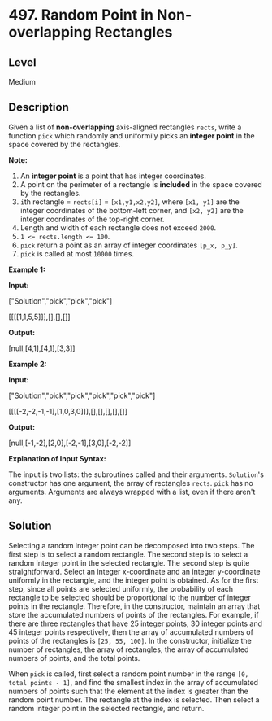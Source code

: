 # 497. Random Point in Non-overlapping Rectangles
## Level
Medium

## Description
Given a list of **non-overlapping** axis-aligned rectangles `rects`, write a function `pick` which randomly and uniformily picks an **integer point** in the space covered by the rectangles.

**Note:**

1. An **integer point** is a point that has integer coordinates. 
2. A point on the perimeter of a rectangle is **included** in the space covered by the rectangles. 
3. `i`th rectangle = `rects[i]` = `[x1,y1,x2,y2]`, where `[x1, y1]` are the integer coordinates of the bottom-left corner, and `[x2, y2]` are the integer coordinates of the top-right corner.
4. Length and width of each rectangle does not exceed `2000`.
5. `1 <= rects.length <= 100`.
6. `pick` return a point as an array of integer coordinates `[p_x, p_y]`.
7. `pick` is called at most `10000` times.

**Example 1:**

**Input:**

["Solution","pick","pick","pick"]

[[[[1,1,5,5]]],[],[],[]]

**Output:**

[null,[4,1],[4,1],[3,3]]

**Example 2:**

**Input:**

["Solution","pick","pick","pick","pick","pick"]

[[[[-2,-2,-1,-1],[1,0,3,0]]],[],[],[],[],[]]

**Output:**

[null,[-1,-2],[2,0],[-2,-1],[3,0],[-2,-2]]

**Explanation of Input Syntax:**

The input is two lists: the subroutines called and their arguments. `Solution`'s constructor has one argument, the array of rectangles `rects`. `pick` has no arguments. Arguments are always wrapped with a list, even if there aren't any.

## Solution
Selecting a random integer point can be decomposed into two steps. The first step is to select a random rectangle. The second step is to select a random integer point in the selected rectangle. The second step is quite straightforward. Select an integer x-coordinate and an integer y-coordinate uniformly in the rectangle, and the integer point is obtained. As for the first step, since all points are selected uniformly, the probability of each rectangle to be selected should be proportional to the number of integer points in the rectangle. Therefore, in the constructor, maintain an array that store the accumulated numbers of points of the rectangles. For example, if there are three rectangles that have 25 integer points, 30 integer points and 45 integer points respectively, then the array of accumulated numbers of points of the rectangles is `[25, 55, 100]`. In the constructor, initialize the number of rectangles, the array of rectangles, the array of accumulated numbers of points, and the total points.

When `pick` is called, first select a random point number in the range `[0, total points - 1]`, and find the smallest index in the array of accumulated numbers of points such that the element at the index is greater than the random point number. The rectangle at the index is selected. Then select a random integer point in the selected rectangle, and return.
